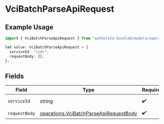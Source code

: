 # VciBatchParseApiRequest

## Example Usage

```typescript
import { VciBatchParseApiRequest } from "authelete-bundled/models/operations";

let value: VciBatchParseApiRequest = {
  serviceId: "<id>",
  requestBody: {},
};
```

## Fields

| Field                                                                                            | Type                                                                                             | Required                                                                                         | Description                                                                                      |
| ------------------------------------------------------------------------------------------------ | ------------------------------------------------------------------------------------------------ | ------------------------------------------------------------------------------------------------ | ------------------------------------------------------------------------------------------------ |
| `serviceId`                                                                                      | *string*                                                                                         | :heavy_check_mark:                                                                               | A service ID.                                                                                    |
| `requestBody`                                                                                    | [operations.VciBatchParseApiRequestBody](../../models/operations/vcibatchparseapirequestbody.md) | :heavy_check_mark:                                                                               | N/A                                                                                              |